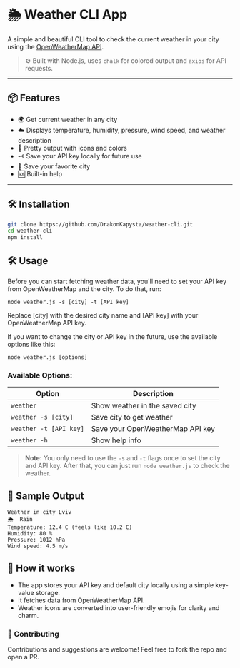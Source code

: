 # 🌦️ Weather CLI App

A simple and beautiful CLI tool to check the current weather in your city using the [OpenWeatherMap API](https://openweathermap.org/).

> ⚙️ Built with Node.js, uses `chalk` for colored output and `axios` for API requests.

---

## 📦 Features

- 🌍 Get current weather in any city
- ☁️ Displays temperature, humidity, pressure, wind speed, and weather description
- 🎨 Pretty output with icons and colors
- 🗝️ Save your API key locally for future use
- 📌 Save your favorite city
- 🆘 Built-in help

---

## 🛠 Installation

```bash
git clone https://github.com/DrakonKapysta/weather-cli.git
cd weather-cli
npm install
```

## 🛠️ Usage

Before you can start fetching weather data, you'll need to set your API key from OpenWeatherMap and the city. To do that, run:

```
node weather.js -s [city] -t [API key]
```
Replace [city] with the desired city name and [API key] with your OpenWeatherMap API key.

If you want to change the city or API key in the future, use the available options like this:

```
node weather.js [options]
```
### Available Options:

| Option                   | Description                         |
|--------------------------|-------------------------------------|
| `weather`                | Show weather in the saved city      |
| `weather -s [city]`      | Save city to get weather            |
| `weather -t [API key]`   | Save your OpenWeatherMap API key    |
| `weather -h`             | Show help info                      |

> **Note:** You only need to use the `-s` and `-t` flags once to set the city and API key. After that, you can just run `node weather.js` to check the weather.

## 🧪 Sample Output

```
Weather in city Lviv
🌦️  Rain
Temperature: 12.4 C (feels like 10.2 C)
Humidity: 80 %
Pressure: 1012 hPa
Wind speed: 4.5 m/s
```

## 🔐 How it works

- The app stores your API key and default city locally using a simple key-value storage.
- It fetches data from OpenWeatherMap API.
- Weather icons are converted into user-friendly emojis for clarity and charm.

### 🤝 Contributing

Contributions and suggestions are welcome! Feel free to fork the repo and open a PR.
